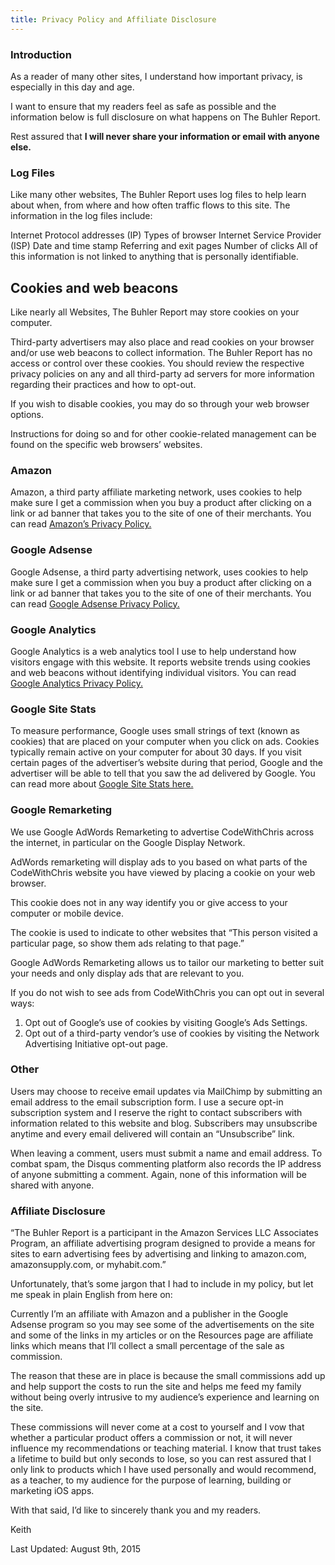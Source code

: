 ```yaml
---
title: Privacy Policy and Affiliate Disclosure
---
```


### Introduction

As a reader of many other sites, I understand how important privacy, is especially in this day and age.

I want to ensure that my readers feel as safe as possible and the information below is full disclosure on what happens on The Buhler Report.

Rest assured that **I will never share your information or email with anyone else.**

### Log Files

Like many other websites, The Buhler Report uses log files to help learn about when, from where and how often traffic flows to this site. The information in the log files include:

Internet Protocol addresses (IP)
Types of browser
Internet Service Provider (ISP)
Date and time stamp
Referring and exit pages
Number of clicks
All of this information is not linked to anything that is personally identifiable.

## Cookies and web beacons

Like nearly all Websites, The Buhler Report may store cookies on your computer. 

Third-party advertisers may also place and read cookies on your browser and/or use web beacons to collect information. The Buhler Report has no access or control over these cookies. You should review the respective privacy policies on any and all third-party ad servers for more information regarding their practices and how to opt-out.

If you wish to disable cookies, you may do so through your web browser options.

Instructions for doing so and for other cookie-related management can be found on the specific web browsers’ websites.

### Amazon

Amazon, a third party affiliate marketing network, uses cookies to help make sure I get a commission when you buy a product after clicking on a link or ad banner that takes you to the site of one of their merchants. You can read [Amazon’s Privacy Policy.](https://www.amazon.com/gp/help/customer/display.html?nodeId=468496)

### Google Adsense

Google Adsense, a third party advertising network, uses cookies to help make sure I get a commission when you buy a product after clicking on a link or ad banner that takes you to the site of one of their merchants. You can read [Google Adsense Privacy Policy.](https://support.google.com/adsense/answer/48182?hl=en)

### Google Analytics

Google Analytics is a web analytics tool I use to help understand how visitors engage with this website. It reports website trends using cookies and web beacons without identifying individual visitors. You can read [Google Analytics Privacy Policy.](https://support.google.com/analytics/answer/6004245)

### Google Site Stats

To measure performance, Google uses small strings of text (known as cookies) that are placed on your computer when you click on ads. Cookies typically remain active on your computer for about 30 days. If you visit certain pages of the advertiser’s website during that period, Google and the advertiser will be able to tell that you saw the ad delivered by Google. You can read more about [Google Site Stats here.](https://services.google.com/sitestats/en_US.html?cid=1060759437)

### Google Remarketing

We use Google AdWords Remarketing to advertise CodeWithChris across the internet, in particular on the Google Display Network.

AdWords remarketing will display ads to you based on what parts of the CodeWithChris website you have viewed by placing a cookie on your web browser.

This cookie does not in any way identify you or give access to your computer or mobile device.

The cookie is used to indicate to other websites that “This person visited a particular page, so show them ads relating to that page.”

Google AdWords Remarketing allows us to tailor our marketing to better suit your needs and only display ads that are relevant to you.

If you do not wish to see ads from CodeWithChris you can opt out in several ways:
1. Opt out of Google’s use of cookies by visiting Google’s Ads Settings.
2. Opt out of a third-party vendor’s use of cookies by visiting the Network Advertising Initiative opt-out page.

### Other

Users may choose to receive email updates via MailChimp by submitting an email address to the email subscription form. I use a secure opt-in subscription system and I reserve the right to contact subscribers with information related to this website and blog. Subscribers may unsubscribe anytime and every email delivered will contain an “Unsubscribe” link.

When leaving a comment, users must submit a name and email address. To combat spam, the Disqus commenting platform also records the IP address of anyone submitting a comment.
Again, none of this information will be shared with anyone.

### Affiliate Disclosure

“The Buhler Report is a participant in the Amazon Services LLC Associates Program, an affiliate advertising program designed to provide a means for sites to earn advertising fees by advertising and linking to amazon.com, amazonsupply.com, or myhabit.com.”

Unfortunately, that’s some jargon that I had to include in my policy, but let me speak in plain English from here on:

Currently I’m an affiliate with Amazon and a publisher in the Google Adsense program so you may see some of the advertisements on the site and some of the links in my articles or on the Resources page are affiliate links which means that I’ll collect a small percentage of the sale as commission.

The reason that these are in place is because the small commissions add up and help support the costs to run the site and helps me feed my family without being overly intrusive to my audience’s experience and learning on the site.

These commissions will never come at a cost to yourself and I vow that whether a particular product offers a commission or not, it will never influence my recommendations or teaching material. I know that trust takes a lifetime to build but only seconds to lose, so you can rest assured that I only link to products which I have used personally and would recommend, as a teacher, to my audience for the purpose of learning, building or marketing iOS apps.

With that said, I’d like to sincerely thank you and my readers.

Keith

Last Updated: August 9th, 2015